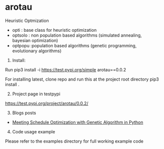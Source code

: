 # arotau

Heuristic Optmization
* opti : base class for heuristic optimization
* optsolo : non population based algorithms (simulated annealing, bayesian optimization)
* optpopu :population based algorithms (genetic programming, evolutionary algorithms)



1. Install:

Run
pip3 install -i https://test.pypi.org/simple arotau==0.0.2

For installing latest, clone repo and run this at the project root directory
pip3 install .


2. Project page in testpypi

https://test.pypi.org/project/arotau/0.0.2/


3. Blogs posts

* [Meeting Schedule Optimization with Genetic Algorithm in Python](https://pkghosh.wordpress.com/2020/11/26/meeting-schedule-optimization-with-genetic-algorithm-in-python/)


4. Code usage example

Please refer to the examples directory for full working example code

	
	
